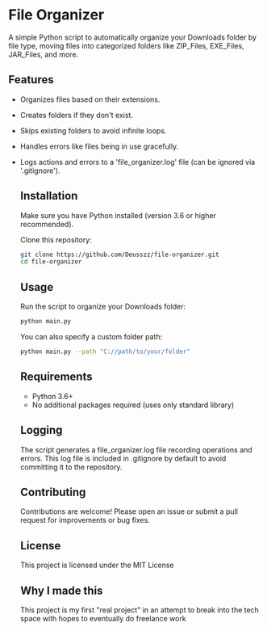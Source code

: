 # File Organizer

A simple Python script to automatically organize your Downloads folder by file type, moving files into categorized folders like ZIP_Files, EXE_Files, JAR_Files, and more.

## Features

- Organizes files based on their extensions.
- Creates folders if they don't exist.
- Skips existing folders to avoid infinite loops.
- Handles errors like files being in use gracefully.
- Logs actions and errors to a 'file_organizer.log' file (can be ignored via '.gitignore').

  ## Installation

  Make sure you have Python installed (version 3.6 or higher recommended).

  Clone this repository:

  ```bash
  git clone https://github.com/Deusszz/file-organizer.git
  cd file-organizer
  ```

  ## Usage

  Run the script to organize your Downloads folder:
  ```bash
  python main.py
  ```
  You can also specify a custom folder path:
  ```bash
  python main.py --path "C://path/to/your/folder"
  ```

  ## Requirements

  - Python 3.6+
  - No additional packages required (uses only standard library)

  ## Logging

  The script generates a file_organizer.log file recording operations and errors.
  This log file is included in .gitignore by default to avoid committing it to the repository.
 
  ## Contributing

  Contributions are welcome! Please open an issue or submit a pull request for improvements or bug fixes.

  ## License

  This project is licensed under the MIT License

  ## Why I made this

  This project is my first "real project" in an attempt to break into the tech space with hopes to eventually do freelance work
  
